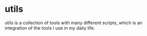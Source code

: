 # utils

utils is a collection of tools with many different scripts, which is an integration of the tools I use in my daily life.